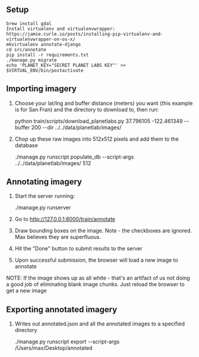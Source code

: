 Setup
-----------
    brew install gdal
    Install virtualenv and virtualenvwrapper: https://jamie.curle.io/posts/installing-pip-virtualenv-and-virtualenvwrapper-on-os-x/
    mkvirtualenv annotate-django
    cd src/annotate
    pip install -r requirements.txt
    ./manage.py migrate
    echo 'PLANET_KEY="SECRET PLANET LABS KEY"' >> $VIRTUAL_ENV/bin/postactivate

Importing imagery
-------------------
1. Choose your lat/lng and buffer distance (meters) you want (this example is for San Fran) and the directory to download to, then run:

    python train/scripts/download_planetlabs.py 37.796105 -122.461349 --buffer 200 --dir ../../data/planetlab/images/

2. Chop up these raw images into 512x512 pixels and add them to the database

   ./manage.py runscript populate_db --script-args ../../data/planetlab/images/ 512

Annotating imagery
--------------------
1. Start the server running:

    ./manage.py runserver

2. Go to http://127.0.0.1:8000/train/annotate

3. Draw bounding boxes on the image.  Note - the checkboxes are ignored.  Max believes they are superfluous.

4. Hit the "Done" button to submit results to the server

5. Upon successful submission, the browser will load a new image to annotate

NOTE: If the image shows up as all white - that's an artifact of us not doing
a good job of eliminating blank image chunks.  Just reload the browser to get a new image

Exporting annotated imagery
-----------------------------
1. Writes out annotated.json and all the annotated images to a specified directory

    ./manage.py runscript export --script-args /Users/max/Desktop/annotated
